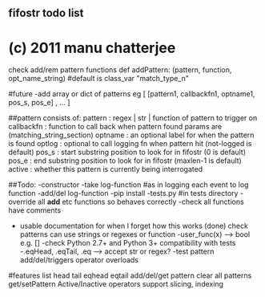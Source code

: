 ## fifostr todo list
#
#  (c) 2011 manu chatterjee 

check add/rem pattern functions
def addPattern: (pattern, function, opt_name_string) #default is class_var "match_type_n"



#future
-add array or dict of patterns  eg
	[
		[pattern1, callbackfn1, optname1,  pos_s, pos_e] ,
		...
	]


##pattern consists of:
	pattern 	: regex | str | function of pattern to trigger on
	callbackfn 	: function to call back when pattern found
		params are (matching_string_section) 
	optname 	: an optional label for when the pattern is found
	optlog		: optional to call logging fn when pattern hit (not-logged is default)
	pos_s		: start substring position to look for in fifostr (0 is default)
	pos_e		: end substring position to look for in fifostr (maxlen-1 is default)
	active		: whether this pattern is currently being interrogated

##Todo:
-constructor 
	-take log-function #as in logging each event to log function
-add/del log-function
-pip install
-tests.py  #in tests directory
-override all __add__ etc functions so behaves correctly
-check all functions have comments
- usable documentation for when I forget how this works
(done) check patterns can use strings or regexes or function 
	-user_func(x) --> bool 
		e.g. []
-check Python 2.7+ and Python 3+ compatibility with tests
-.eqHead, .eqTail, .eq --> accept str or regex?
-test pattern add/del/triggers
operator overloads

#features list
head
tail
eqhead
eqtail
add/del/get pattern
clear all patterns
get/setPattern Active/Inactive
operators support slicing, indexing

